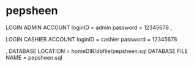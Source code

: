 # pepsheen

LOGIN ADMIN ACCOUNT
  loginID = admin
  password = 12345678
  ,
  
LOGIN CASHIER ACCOUNT
  loginID = cashier
  password = 12345678
  
,
DATABASE LOCATION = homeDIR/dbfile/pepsheen.sql
DATABASE FILE NAME = pepsheen.sql

